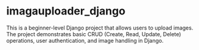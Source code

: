 # imagauploader_django
This is a beginner-level Django project that allows users to upload images. The project demonstrates basic CRUD (Create, Read, Update, Delete) operations, user authentication, and image handling in Django.
